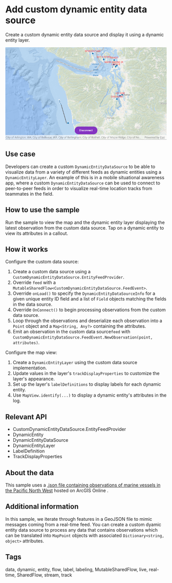 # Add custom dynamic entity data source

Create a custom dynamic entity data source and display it using a dynamic entity layer.

![Image of add custom dynamic entity data source](add-custom-dynamic-entity-data-source.png)

## Use case

Developers can create a custom `DynamicEntityDataSource` to be able to visualize data from a variety of different feeds as dynamic entities using a `DynamicEntityLayer`. An example of this is in a mobile situational awareness app, where a custom `DynamicEntityDataSource` can be used to connect to peer-to-peer feeds in order to visualize real-time location tracks from teammates in the field.

## How to use the sample

Run the sample to view the map and the dynamic entity layer displaying the latest observation from the custom data source. Tap on a dynamic entity to view its attributes in a callout.

## How it works

Configure the custom data source:

1. Create a custom data source using a `CustomDynamicEntityDataSource.EntityFeedProvider`.
2. Override `feed` with a `MutableSharedFlow<CustomDynamicEntityDataSource.FeedEvent>`.
3. Override `onLoad()` to specify the `DynamicEntityDataSourceInfo` for a given unique entity ID field and a list of `Field` objects matching the fields in the data source.
4. Override `OnConnect()` to begin processing observations from the custom data source.
5. Loop through the observations and deserialize each observation into a `Point` object and a `Map<String, Any?>` containing the attributes.
6. Emit an observation in the custom data source`feed` with `CustomDynamicEntityDataSource.FeedEvent.NewObservation(point, attributes)`.

Configure the map view:

1. Create a `DynamicEntityLayer` using the custom data source implementation.
2. Update values in the layer's `trackDisplayProperties` to customize the layer's appearance.
3. Set up the layer's `labelDefinitions` to display labels for each dynamic entity.
4. Use `MapView.identify(...)` to display a dynamic entity's attributes in the log.

## Relevant API

* CustomDynamicEntityDataSource.EntityFeedProvider
* DynamicEntity
* DynamicEntityDataSource
* DynamicEntityLayer
* LabelDefinition
* TrackDisplayProperties

## About the data

This sample uses a [.json file containing observations of marine vessels in the Pacific North West](https://www.arcgis.com/home/item.html?id=a8a942c228af4fac96baa78ad60f511f) hosted on ArcGIS Online .

## Additional information

In this sample, we iterate through features in a GeoJSON file to mimic messages coming from a real-time feed. You can create a custom dyamic entity data source to process any data that contains observations which can be translated into `MapPoint` objects with associated `Dictionary<string, object>` attributes.

## Tags

data, dynamic, entity, flow, label, labeling, MutableSharedFlow, live, real-time, SharedFlow, stream, track